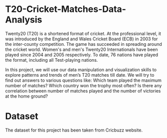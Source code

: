 # T20-Cricket-Matches-Data-Analysis

Twenty20 (T20) is a shortened format of cricket. At the professional level, it was introduced by the England and Wales Cricket Board (ECB) in 2003 for the inter-county competition. The game has succeeded in spreading around the cricket world. Women's and men's Twenty20 Internationals have been played since 2004 and 2005 respectively. To date, 76 nations have played the format, including all Test-playing nations.

In this project, we will use our data manipulation and visualization skills to explore patterns and trends of men’s T20 matches till date. We will try to find out answers to various questions like: Which team played the maximum number of matches? Which country won the trophy most often? Is there any correlation between number of matches played and the number of victories at the home ground?

# Dataset

The dataset for this project has been taken from Cricbuzz website.
